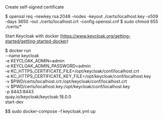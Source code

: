 
Create self-signed certificate

$ openssl req -newkey rsa:2048 -nodes -keyout ./certs/localhost.key -x509 -days 3650 -out ./certs/localhost.crt -config openssl.cnf
$ sudo chmod 655 ./certs/*

Start Keycloak with docker (https://www.keycloak.org/getting-started/getting-started-docker)

$ docker run \
  --name keycloak \
  -e KEYCLOAK_ADMIN=admin \
  -e KEYCLOAK_ADMIN_PASSWORD=admin \
  -e KC_HTTPS_CERTIFICATE_FILE=/opt/keycloak/conf/localhost.crt \
  -e KC_HTTPS_CERTIFICATE_KEY_FILE=/opt/keycloak/conf/localhost.key \
  -v $PWD/certs/localhost.crt:/opt/keycloak/conf/localhost.crt \
  -v $PWD/certs/localhost.key:/opt/keycloak/conf/localhost.key \
  -p 8443:8443 \
  quay.io/keycloak/keycloak:18.0.0 \
  start-dev

$$ sudo docker-compose -f keycloak.yml up